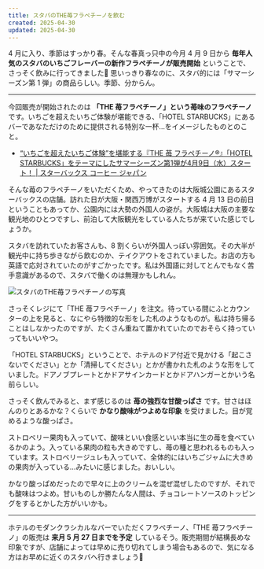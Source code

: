 ```yaml
---
title: スタバのTHE苺フラペチーノを飲む
created: 2025-04-30
updated: 2025-04-30
---
```


4 月に入り、季節はすっかり春。そんな春真っ只中の今月 4 月 9 日から **毎年人気のスタバのいちごフレーバーの新作フラペチーノが販売開始** ということで、さっそく飲みに行ってきました🍓 思いっきり春なのに、スタバ的には「サマーシーズン第 1 弾」の商品らしい。季節、分からん。

---

今回販売が開始されたのは **「THE 苺フラペチーノ」という苺味のフラペチーノ** です。いちごを超えたいちご体験が堪能できる、「HOTEL STARBUCKS」にあるバーであなただけのために提供される特別な一杯…をイメージしたものとのこと。

- [“いちごを超えたいちご体験”を堪能する『THE 苺 フラペチーノ®』「HOTEL STARBUCKS」をテーマにしたサマーシーズン第1弾が4月9日（水）スタート！ | スターバックス コーヒー ジャパン](https://www.starbucks.co.jp/press_release/pr2025-5488.php)

そんな苺のフラペチーノをいただくため、やってきたのは大阪城公園にあるスターバックスの店舗。訪れた日が大阪・関西万博がスタートする 4 月 13 日の前日ということもあってか、公園内には大勢の外国人の姿が。大阪城は大阪の主要な観光地のひとつですし、前泊して大阪観光をしている人たちが来ていた感じでしょうか。

スタバを訪れていたお客さんも、8 割くらいが外国人っぽい雰囲気。その大半が観光中に持ち歩きながら飲むのか、テイクアウトをされていました。お店の方も英語で応対されていたのがすごかったです。私は外国語に対してとんでもなく苦手意識があるので、スタバで働くのは無理かもしれん。

![スタバのTHE苺フラペチーノの写真](9c2979b1-f159-4a93-497a-e15a2a9b4c00)

さっそくレジにて「THE 苺フラペチーノ」を注文。待っている間にふとカウンターの上を見ると、なにやら特徴的な形をした札のようなものが。私は持ち帰ることはしなかったのですが、たくさん重ねて置かれていたのでおそらく持っていってもいいやつ。

「HOTEL STARBUCKS」ということで、ホテルのドア付近で見かける「起こさないでください」とか「清掃してください」とかが書かれた札のような形をしていました。ドアノブプレートとかドアサインカードとかドアハンガーとかいう名前らしい。

さっそく飲んでみると、まず感じるのは **苺の強烈な甘酸っぱさ** です。甘さはほんのりとあるかな？くらいで **かなり酸味がつよめな印象** を受けました。目が覚めるような酸っぱさ。

ストロベリー果肉も入っていて、酸味といい食感といい本当に生の苺を食べているかのよう。入っている果肉の粒も大きめですし、苺の種と思われるものも入っています。ストロベリージュレも入っていて、全体的にはいちごジャムに大きめの果肉が入っている…みたいに感じました。おいしい。

かなり酸っぱめだったので早々に上のクリームを混ぜ混ぜしたのですが、それでも酸味はつよめ。甘いものしか勝たんな人間は、チョコレートソースのトッピングをするとかした方がいいかも。

---

ホテルのモダンクラシカルなバーでいただくフラペチーノ、「THE 苺フラペチーノ」の販売は **来月 5 月 27 日までを予定** しているそう。販売期間が結構長めな印象ですが、店舗によっては早めに売り切れてしまう場合もあるので、気になる方はお早めに近くのスタバへ行きましょう💨
